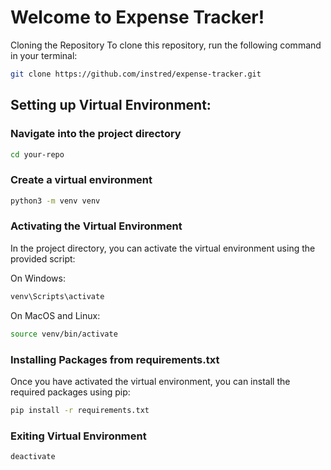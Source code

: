 
# Welcome to Expense Tracker!

Cloning the Repository
To clone this repository, run the following command in your terminal:

```bash
git clone https://github.com/instred/expense-tracker.git
```

## Setting up Virtual Environment:

### Navigate into the project directory

```bash
cd your-repo
```

### Create a virtual environment

```bash
python3 -m venv venv
```

### Activating the Virtual Environment
In the project directory, you can activate the virtual environment using the provided script:

On Windows:

```bash
venv\Scripts\activate
```

On MacOS and Linux:

```bash
source venv/bin/activate
```

### Installing Packages from requirements.txt
Once you have activated the virtual environment, you can install the required packages using pip:

```bash
pip install -r requirements.txt
```

### Exiting Virtual Environment

```bash
deactivate
```
